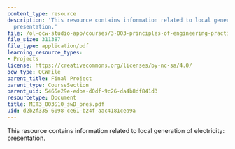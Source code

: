 ```yaml
---
content_type: resource
description: 'This resource contains information related to local generation of electricity:
  presentation.'
file: /ol-ocw-studio-app/courses/3-003-principles-of-engineering-practice-spring-2010/d2b2f3356098ce61b24faac4181cea9a_MIT3_003S10_swD_pres.pdf
file_size: 311387
file_type: application/pdf
learning_resource_types:
- Projects
license: https://creativecommons.org/licenses/by-nc-sa/4.0/
ocw_type: OCWFile
parent_title: Final Project
parent_type: CourseSection
parent_uid: 5465e29e-edba-d0df-9c26-da4b8df841d3
resourcetype: Document
title: MIT3_003S10_swD_pres.pdf
uid: d2b2f335-6098-ce61-b24f-aac4181cea9a
---
```

This resource contains information related to local generation of electricity: presentation.